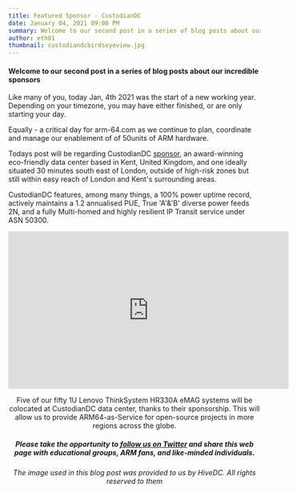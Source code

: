 ```yaml
---
title: Featured Sponsor - CustodianDC
date: January 04, 2021 09:00 PM
summary: Welcome to our second post in a series of blog posts about our incredible sponsors
author: eth01
thumbnail: custodiandcbirdseyeview.jpg
---
```


#### Welcome to our second post in a series of blog posts about our incredible sponsors

Like many of you, today Jan, 4th 2021 was the start of a new working year.  Depending on your timezone, you may have either finished, or are only starting your day. 

Equally - a critical day for arm-64.com as we continue to plan, coordinate and manage our enablement of of 50units of ARM hardware.

Todays post will be regarding CustodianDC [sponsor](https://arm-64.com/sponsors), an award-winning eco-friendly data center based in Kent, United Kingdom, and one ideally situated 30 minutes south east of London, outside of high-risk zones but still within easy reach of London and Kent's surrounding areas. 

CustodianDC features, among many things, a 100% power uptime record, actively maintains a 1.2 annualised PUE, True 'A'&'B' diverse power feeds 2N, and a fully Multi-homed and highly resilient IP Transit service under ASN 50300.
  
<center><iframe width="560" height="315" src="https://www.youtube.com/embed/O-kP48-ckeI" frameborder="0" allow="accelerometer; autoplay; clipboard-write; encrypted-media; gyroscope; picture-in-picture" allowfullscreen></iframe><center>

Five of our fifty 1U Lenovo ThinkSystem HR330A eMAG systems will be colocated at CustodianDC data center, thanks to their sponsorship. This will allow us to provide ARM64-as-Service for open-source projects in more regions across the globe.


##### Please take the opportunity to [follow us on Twitter](https://twitter.com/fosshostorg) and share this web page with educational groups, ARM fans, and like-minded individuals.

###### _The image used in this blog post was provided to us by HiveDC. All rights reserved to them_

